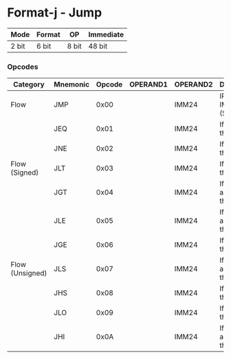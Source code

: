 # Format-j - Jump

| Mode  | Format | OP    | Immediate |
|-------|--------|-------|-----------|
| 2 bit | 6 bit  | 8 bit | 48 bit    |

### Opcodes

| Category          | Mnemonic | Opcode | OPERAND1 | OPERAND2 | Description                                                     |
|-------------------|----------|--------|----------|----------|-----------------------------------------------------------------|
| Flow              | JMP      | 0x00   |          | IMM24    | IP += IMM24 (Signed)                                            |
|                   | JEQ      | 0x01   |          | IMM24    | If flag  EQ then JMP                                            |
|                   | JNE      | 0x02   |          | IMM24    | If flag !EQ then JMP                                            |
| Flow (Signed)     | JLT      | 0x03   |          | IMM24    | If flag  LT then JMP                                            |
|                   | JGT      | 0x04   |          | IMM24    | If flag !LT and !EQ then JMP                                    |
|                   | JLE      | 0x05   |          | IMM24    | If flag  LT and  EQ then JMP                                    |
|                   | JGE      | 0x06   |          | IMM24    | If flag  LT then JMP                                            |
| Flow (Unsigned)   | JLS      | 0x07   |          | IMM24    | If flag  LO and  EQ then JMP                                    |
|                   | JHS      | 0x08   |          | IMM24    | If flag !LO then JMP                                            |
|                   | JLO      | 0x09   |          | IMM24    | If flag  LO then JMP                                            |
|                   | JHI      | 0x0A   |          | IMM24    | If flag !LO and !EQ then JMP                                    |
